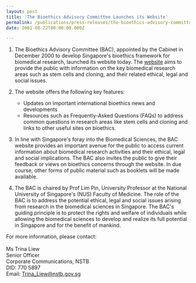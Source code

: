 ```yaml
---
layout: post
title: 'The Bioethics Advisory Committee Launches its Website'
permalink: /publications/press-releases/the-bioethics-advisory-committee-launches-its-website/
date: 2001-08-22T00:00:00.000Z

---
```



1. The Bioethics Advisory Committee (BAC), appointed by the Cabinet in December 2000 to develop Singapore's bioethics framework for biomedical research, launched its website today. The [website](www.bioethics-singapore.org) aims to provide the public with information on the key biomedical research areas such as stem cells and cloning, and their related ethical, legal and social issues.

2. The website offers the following key features:
    - Updates on important international bioethics news and developments
    - Resources such as Frequently-Asked Questions (FAQs) to address common questions in research areas like stem cells and cloning and links to other useful sites on bioethics.

3. In line with Singapore's foray into the Biomedical Sciences, the BAC website provides an important avenue for the public to access current information about biomedical research activities and their ethical, legal and social implications. The BAC also invites the public to give their feedback or views on bioethics concerns through the website. In due course, other forms of public material such as booklets will be made available.

4. The BAC is chaired by Prof Lim Pin, University Professor at the National University of Singapore's (NUS) Faculty of Medicine. The role of the BAC is to address the potential ethical, legal and social issues arising from research in the biomedical sciences in Singapore. The BAC's guiding principle is to protect the rights and welfare of individuals while allowing the biomedical sciences to develop and realize its full potential in Singapore and for the benefit of mankind.

For more information, please contact:
<br>
<br>Ms Trina Liew
<br>Senior Officer
<br>Corporate Communications, NSTB
<br>DID: 770 5897
<br>Email: <Trina_Liew@nstb.gov.sg>
